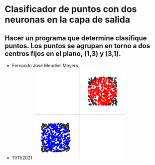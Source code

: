 # Clasificador de puntos con dos neuronas en la capa de salida
## Hacer un programa que determine clasifique puntos. Los puntos se agrupan en torno a dos centros fijos en el plano, (1,3) y (3,1).
- Fernando José Mendivil Moyers
- 11/11/2021
![alt text](https://github.com/FMendivilM/two_points_neuron/blob/master/image/ann.png)
